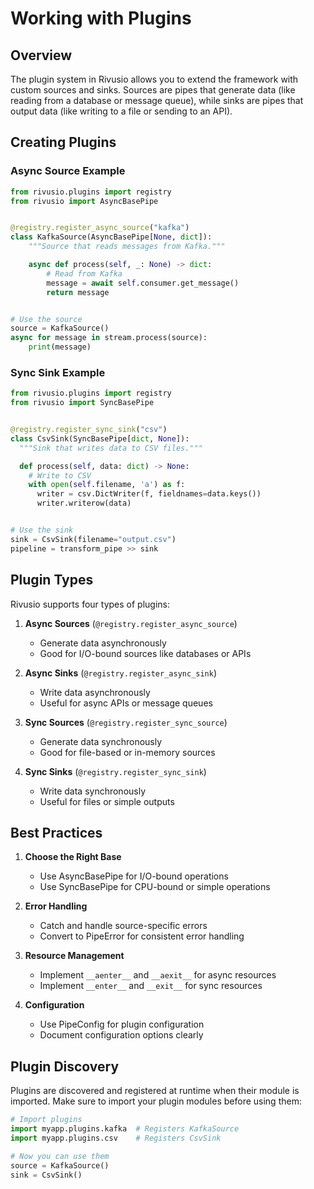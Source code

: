 # Working with Plugins

## Overview

The plugin system in Rivusio allows you to extend the framework with custom sources and sinks. Sources are pipes that generate data (like reading from a database or message queue), while sinks are pipes that output data (like writing to a file or sending to an API).

## Creating Plugins

### Async Source Example

```python
from rivusio.plugins import registry
from rivusio import AsyncBasePipe


@registry.register_async_source("kafka")
class KafkaSource(AsyncBasePipe[None, dict]):
    """Source that reads messages from Kafka."""

    async def process(self, _: None) -> dict:
        # Read from Kafka
        message = await self.consumer.get_message()
        return message


# Use the source
source = KafkaSource()
async for message in stream.process(source):
    print(message)
```

### Sync Sink Example

```python
from rivusio.plugins import registry
from rivusio import SyncBasePipe


@registry.register_sync_sink("csv")
class CsvSink(SyncBasePipe[dict, None]):
  """Sink that writes data to CSV files."""

  def process(self, data: dict) -> None:
    # Write to CSV
    with open(self.filename, 'a') as f:
      writer = csv.DictWriter(f, fieldnames=data.keys())
      writer.writerow(data)


# Use the sink
sink = CsvSink(filename="output.csv")
pipeline = transform_pipe >> sink
```

## Plugin Types

Rivusio supports four types of plugins:

1. **Async Sources** (`@registry.register_async_source`)
   - Generate data asynchronously
   - Good for I/O-bound sources like databases or APIs

2. **Async Sinks** (`@registry.register_async_sink`)
   - Write data asynchronously
   - Useful for async APIs or message queues

3. **Sync Sources** (`@registry.register_sync_source`)
   - Generate data synchronously
   - Good for file-based or in-memory sources

4. **Sync Sinks** (`@registry.register_sync_sink`)
   - Write data synchronously
   - Useful for files or simple outputs

## Best Practices

1. **Choose the Right Base**
   - Use AsyncBasePipe for I/O-bound operations
   - Use SyncBasePipe for CPU-bound or simple operations

2. **Error Handling**
   - Catch and handle source-specific errors
   - Convert to PipeError for consistent error handling

3. **Resource Management**
   - Implement `__aenter__` and `__aexit__` for async resources
   - Implement `__enter__` and `__exit__` for sync resources

4. **Configuration**
   - Use PipeConfig for plugin configuration
   - Document configuration options clearly

## Plugin Discovery

Plugins are discovered and registered at runtime when their module is imported. Make sure to import your plugin modules before using them:

```python
# Import plugins
import myapp.plugins.kafka  # Registers KafkaSource
import myapp.plugins.csv    # Registers CsvSink

# Now you can use them
source = KafkaSource()
sink = CsvSink()
```
